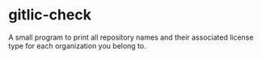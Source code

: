# gitlic-check
A small program to print all repository names and their associated license type for each organization you belong to.
